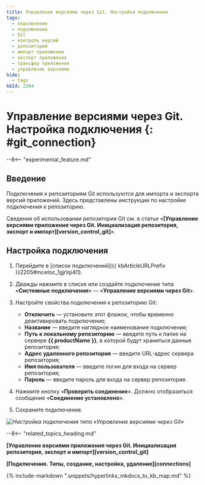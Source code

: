 ```yaml
---
title: Управление версиями через Git. Настройка подключения
tags:
  - подключение
  - подключения
  - Git
  - контроль версий
  - репозиторий
  - импорт приложения
  - экспорт приложения
  - трансфер приложения
  - управление версиями
hide:
  - tags
kbId: 2204
---
```


# Управление версиями через Git. Настройка подключения {: #git_connection}

--8<-- "experimental_feature.md"

## Введение

Подключения к репозиториям Git используются для импорта и экспорта версий приложений. Здесь представлены инструкции по настройке подключения к репозиторию.

Сведения об использовании репозитория Git см. в статье «**[Управление версиями приложения через Git. Инициализация репозитория, экспорт и импорт][version_control_git]**».

## Настройка подключения

1. Перейдите в [список подключений]({{ kbArticleURLPrefix }}2205#mcetoc_1gjrlqi4l1).
2. Дважды нажмите в списке или создайте подключение типа «**Системные подключения**» — «**Управление версиями через Git**».
3. Настройте свойства подключения к репозиторию Git:  

    - **Отключить** — установите этот флажок, чтобы временно деактивировать подключение;
    - **Название** — введите наглядное наименование подключения;
    - **Путь к локальному репозиторию** — введите путь к папке на сервере **{{ productName }}**, в которой будут храниться данные репозитория;
    - **Адрес удаленного репозитория** — введите URL-адрес сервера репозитория;
    - **Имя пользователя** — введите логин для входа на сервер репозитория;
    - **Пароль** — введите пароль для входа на сервер репозитория.

4. Нажмите кнопку «**Проверить соединение**». Должно отобразиться сообщение «**Соединение установлено**».
5. Сохраните подключение.

_![Настройка подключения типа «Управление версиями через Git»](git_connection_properties_edit.png)_

--8<-- "related_topics_heading.md"

**[Управление версиями приложения через Git. Инициализация репозитория, экспорт и импорт][version_control_git]**

**[Подключения. Типы, создание, настройка, удаление][connections]**

{%
include-markdown ".snippets/hyperlinks_mkdocs_to_kb_map.md"
%}
